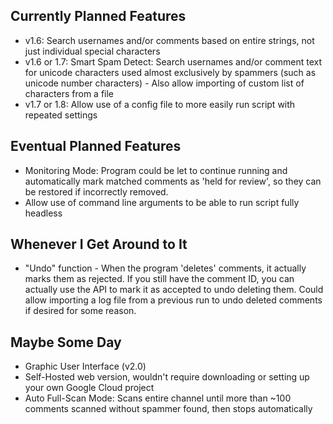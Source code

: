 ## Currently Planned Features
* v1.6: Search usernames and/or comments based on entire strings, not just individual special characters
* v1.6 or 1.7: Smart Spam Detect: Search usernames and/or comment text for unicode characters used almost exclusively by spammers (such as unicode number characters) - Also allow importing of custom list of characters from a file
* v1.7 or 1.8: Allow use of a config file to more easily run script with repeated settings

## Eventual Planned Features
* Monitoring Mode: Program could be let to continue running and automatically mark matched comments as 'held for review', so they can be restored if incorrectly removed.
* Allow use of command line arguments to be able to run script fully headless

## Whenever I Get Around to It
* "Undo" function - When the program 'deletes' comments, it actually marks them as rejected. If you still have the comment ID, you can actually use the API to mark it as accepted to undo deleting them. Could allow importing a log file from a previous run to undo deleted comments if desired for some reason.


## Maybe Some Day
* Graphic User Interface (v2.0)
* Self-Hosted web version, wouldn't require downloading or setting up your own Google Cloud project
* Auto Full-Scan Mode: Scans entire channel until more than ~100 comments scanned without spammer found, then stops automatically


